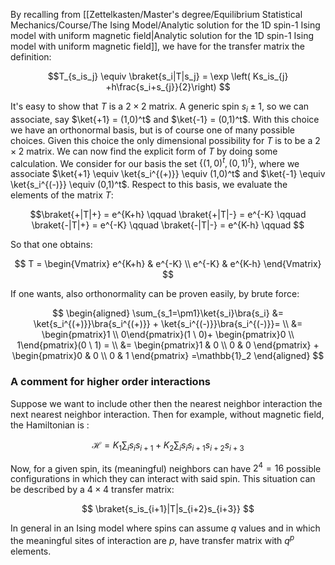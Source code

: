 By recalling from [[Zettelkasten/Master's degree/Equilibrium Statistical Mechanics/Course/The Ising Model/Analytic solution for the 1D spin-1 Ising model with uniform magnetic field|Analytic solution for the 1D spin-1 Ising model with uniform magnetic field]], we have for the transfer matrix the definition:

$$T_{s_is_j} \equiv \braket{s_i|T|s_j} = \exp \left( Ks_is_{j} +h\frac{s_i+s_{j}}{2}\right) $$

It's easy to show that $T$ is a $2 \times 2$ matrix. A generic spin $s_i \pm 1$, so we can associate, say $\ket{+1} = (1,0)^t$ and $\ket{-1} = (0,1)^t$.
With this choice we have an orthonormal basis, but is of course one of many possible choices. Given this choice the only dimensional possibility for $T$ is to be a $2 \times 2$ matrix.
We can now find the explicit form of $T$ by doing some calculation. We consider for our basis the set $\{ (1,0)^t, (0,1)^t \}$, where we associate $\ket{+1} \equiv \ket{s_i^{(+)}} \equiv (1,0)^t$ and $\ket{-1} \equiv \ket{s_i^{(-)}} \equiv (0,1)^t$.
Respect to this basis, we evaluate the elements of the matrix $T$:

$$\braket{+|T|+} = e^{K+h} \qquad \braket{+|T|-} = e^{-K} \qquad \braket{-|T|+} = e^{-K} \qquad \braket{-|T|-} = e^{K-h} \qquad
$$

So that one obtains:

$$ T = 
\begin{Vmatrix}
e^{K+h} & e^{-K} \\
e^{-K} & e^{K-h}
\end{Vmatrix} $$

If one wants, also orthonormality can be proven easily, by brute force:

$$ 
\begin{aligned}
\sum_{s_1=\pm1}\ket{s_i}\bra{s_i} &= \ket{s_i^{(+)}}\bra{s_i^{(+)}} + \ket{s_i^{(-)}}\bra{s_i^{(-)}}=  \\
&=  \begin{pmatrix}1 \\ 0\end{pmatrix}(1 \ 0)+ \begin{pmatrix}0 \\ 1\end{pmatrix}(0 \ 1) = \\
&= \begin{pmatrix}1 & 0 \\ 0 & 0  \end{pmatrix} +  \begin{pmatrix}0 & 0 \\ 0 & 1  \end{pmatrix} =\mathbb{1}_2 
\end{aligned}
$$

### A comment for higher order interactions

Suppose we want to include other then the nearest neighbor interaction the next nearest neighbor interaction.
Then for example, without magnetic field, the Hamiltonian is :

$$ \mathscr{H} = K_1 \sum_{i}s_is_{i+1} + K_2 \sum_{i}s_is_{i+1}s_{i+2}s_{i+3}$$

Now, for a given spin, its (meaningful) neighbors can have $2^4=16$ possible configurations in which they can interact with said spin. This situation can be described by a $4 \times 4$ transfer matrix:

$$ \braket{s_is_{i+1}|T|s_{i+2}s_{i+3}} $$

In general in an Ising model where spins can assume $q$ values and in which the meaningful sites of interaction are $p$, have transfer matrix with $q^p$ elements.